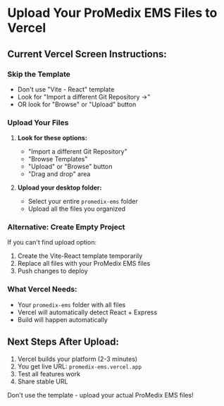 # Upload Your ProMedix EMS Files to Vercel

## Current Vercel Screen Instructions:

### Skip the Template
- Don't use "Vite - React" template
- Look for "Import a different Git Repository →"
- OR look for "Browse" or "Upload" button

### Upload Your Files
1. **Look for these options:**
   - "Import a different Git Repository"
   - "Browse Templates"
   - "Upload" or "Browse" button
   - "Drag and drop" area

2. **Upload your desktop folder:**
   - Select your entire `promedix-ems` folder
   - Upload all the files you organized

### Alternative: Create Empty Project
If you can't find upload option:
1. Create the Vite-React template temporarily
2. Replace all files with your ProMedix EMS files
3. Push changes to deploy

### What Vercel Needs:
- Your `promedix-ems` folder with all files
- Vercel will automatically detect React + Express
- Build will happen automatically

## Next Steps After Upload:
1. Vercel builds your platform (2-3 minutes)
2. You get live URL: `promedix-ems.vercel.app`
3. Test all features work
4. Share stable URL

Don't use the template - upload your actual ProMedix EMS files!